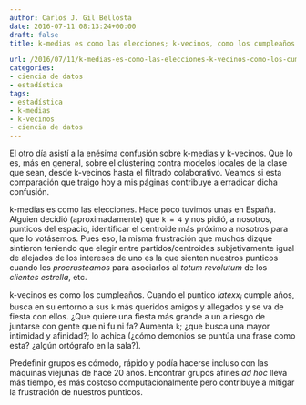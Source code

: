 ```yaml
---
author: Carlos J. Gil Bellosta
date: 2016-07-11 08:13:24+00:00
draft: false
title: k-medias es como las elecciones; k-vecinos, como los cumpleaños

url: /2016/07/11/k-medias-es-como-las-elecciones-k-vecinos-como-los-cumpleanos/
categories:
- ciencia de datos
- estadística
tags:
- estadística
- k-medias
- k-vecinos
- ciencia de datos
---
```


El otro día asistí a la enésima confusión sobre k-medias y k-vecinos. Que lo es, más en general, sobre el clústering contra modelos locales de la clase que sean, desde k-vecinos hasta el filtrado colaborativo. Veamos si esta comparación que traigo hoy a mis páginas contribuye a erradicar dicha confusión.

k-medias es como las elecciones. Hace poco tuvimos unas en España. Alguien decidió (aproximadamente) que `k = 4` y nos pidió, a nosotros, punticos del espacio, identificar el centroide más próximo a nosotros para que lo votásemos. Pues eso, la misma frustración que muchos dizque sintieron teniendo que elegir entre partidos/centroides subjetivamente igual de alejados de los intereses de uno es la que sienten nuestros punticos cuando los _procrusteamos_ para asociarlos al _totum revolutum_ de los _clientes estrella_, etc.

k-vecinos es como los cumpleaños. Cuando el puntico $latex x_i$ cumple años, busca en su entorno a sus `k` más queridos amigos y allegados y se va de fiesta con ellos. ¿Que quiere una fiesta más grande a un a riesgo de juntarse con gente que ni fu ni fa? Aumenta `k`; ¿que busca una mayor intimidad y afinidad?; lo achica (¿cómo demonios se puntúa una frase como esta? ¿algún ortógrafo en la sala?).

Predefinir grupos es cómodo, rápido y podía hacerse incluso con las máquinas viejunas de hace 20 años. Encontrar grupos afines _ad hoc_ lleva más tiempo, es más costoso computacionalmente pero contribuye a mitigar la frustración de nuestros punticos.
